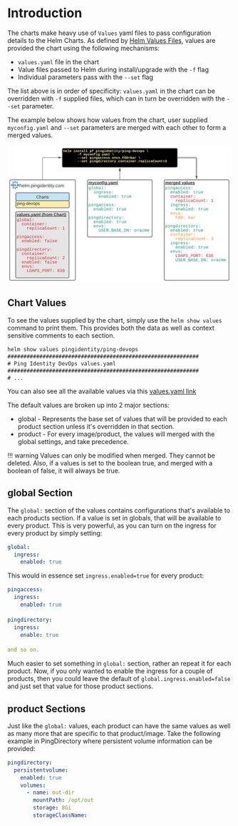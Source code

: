 # Introduction

The charts make heavy use of `Values` yaml files to pass configuration details
to the Helm Charts.  As defined by [Helm Values Files](https://helm.sh/docs/chart_template_guide/values_files/), values are provided the chart using the following
mechanisms:

* `values.yaml` file in the chart
* Value files passed to Helm during install/upgrade with the `-f` flag
* Individual parameters pass with the `--set` flag

The list above is in order of specificity: `values.yaml` in the chart can be overridden
with `-f` supplied files, which can in turn be overridden with the `--set` parameter.

The example below shows how values from the chart, user supplied `myconfig.yaml` and `--set` parameters are merged with each other to form a merged values.

![Example Values](img/../../img/configIntro-1.png)

## Chart Values

To see the values supplied by the chart, simply use the `helm show values` command to
print them.  This provides both the data as well as context sensitive comments to each
section.

```shell
helm show values pingidentity/ping-devops
############################################################
# Ping Identity DevOps values.yaml
############################################################
# ...
```

You can also see all the available values via this [values.yaml link](https://github.com/pingidentity/helm-charts/blob/master/charts/ping-devops/values.yaml)

The default values are broken up into 2 major sections:

* global - Represents the base set of values that will be provided to each product
section unless it's overridden in that section.
* product - For every image/product, the values will merged with the global settings,
and take precedence.

!!! warning
    Values can only be modified when merged.  They cannot be deleted.  Also, if a values is
    set to the boolean true, and merged with a boolean of false, it will always be true.

## global Section

The `global:` section of the values contains configurations that's available to each
products section.  If a value is set in globals, that will be available to every product.
This is very powerful, as you can turn on the ingress for every product by simply setting:

```yaml
global:
  ingress:
    enabled: true
```

This would in essence set `ingress.enabled=true` for every product:

```yaml
pingaccess:
  ingress:
    enabled: true

pingdirectory:
  ingress:
    enable: true

and so on.
```

Much easier to set something in `global:` section, rather an repeat it for each product.
Now, if you only wanted to enable the ingress for a couple of products, then you could
leave the default of `global.ingress.enabled=false` and just set that value for those
product sections.

## product Sections

Just like the `global:` values, each product can have the same values as well as many
more that are specific to that product/image.  Take the following example in PingDirectory
where persistent volume information can be provided:

```yaml
pingdirectory:
  persistentvolume:
    enabled: true
    volumes:
      - name: out-dir
        mountPath: /opt/out
        storage: 8Gi
        storageClassName:
```
